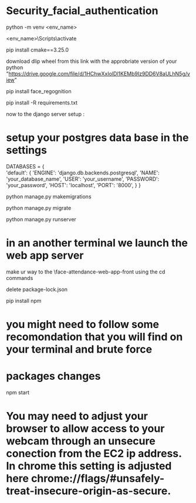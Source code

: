 # Security_facial_authentication

python -m venv <env_name>

<env_name>\Scripts\activate

pip install cmake==3.25.0

download dlip wheel from this link with the approbriate version of your python
"https://drive.google.com/file/d/1HChwXxIolDl1KEMb9Iz9DD6V8aULhN5g/view"

pip install face_regognition

pip install -R requirements.txt

now to the django server setup :

# setup your postgres data base in the settings 
 DATABASES = {   
    'default': {
        'ENGINE': 'django.db.backends.postgresql',
        'NAME': 'your_database_name',
        'USER': 'your_username',
        'PASSWORD': 'your_password',
        'HOST': 'localhost',
        'PORT': '8000',
    }
}

python manage.py makemigrations

python manage.py migrate 

python manage.py runserver 

# in an another terminal we launch the web app server

make ur way to the \face-attendance-web-app-front using the cd commands

delete package-lock.json

pip install npm 

# you might need to follow some recomondation that you will find on your terminal and brute force 
# packages changes

npm start 

# You may need to adjust your browser to allow access to your webcam through an unsecure conection from the EC2 ip address. In chrome this setting is adjusted here chrome://flags/#unsafely-treat-insecure-origin-as-secure.

